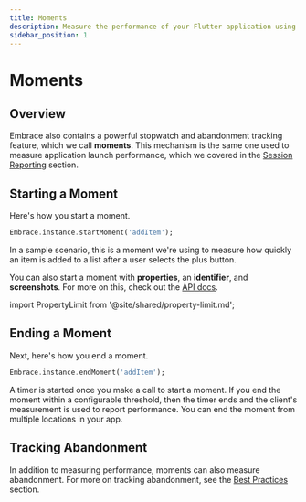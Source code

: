 ```yaml
---
title: Moments
description: Measure the performance of your Flutter application using Embrace
sidebar_position: 1
---
```


# Moments

## Overview

Embrace also contains a powerful stopwatch and abandonment tracking feature, which we call **moments**.
This mechanism is the same one used to measure application launch performance, which we covered in the [Session Reporting](/flutter/integration/session-reporting) section.

## Starting a Moment

Here's how you start a moment.

```dart
Embrace.instance.startMoment('addItem');
```

In a sample scenario, this is a moment we're using to measure how quickly an item is added to a list after a user selects the plus button.

You can also start a moment with **properties**, an **identifier**, and **screenshots**.
For more on this, check out the [API docs](/api/flutter/).

import PropertyLimit from '@site/shared/property-limit.md';

<PropertyLimit />

## Ending a Moment

Next, here's how you end a moment.

```dart
Embrace.instance.endMoment('addItem');
```

A timer is started once you make a call to start a moment.
If you end the moment within a configurable threshold, then the timer ends and the client's measurement is used to report performance.
You can end the moment from multiple locations in your app.

## Tracking Abandonment

In addition to measuring performance, moments can also measure abandonment.
For more on tracking abandonment, see the [Best Practices](/best-practices/app-performance/) section.
